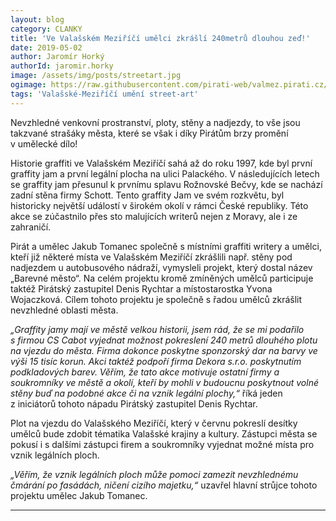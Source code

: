 ```yaml
---
layout: blog
category: CLANKY
title: 'Ve Valašském Meziříčí umělci zkrášlí 240metrů dlouhou zeď!'
date: 2019-05-02
author: Jaromír Horký
authorId: jaromir.horky
image: /assets/img/posts/streetart.jpg
ogimage: https://raw.githubusercontent.com/pirati-web/valmez.pirati.cz/master/assets/img/posts/streetart.jpg
tags: 'Valašské-Meziříčí umění street-art'
---
```

Nevzhledné venkovní prostranství, ploty, stěny a nadjezdy, to vše jsou takzvané strašáky města, 
které se však i díky Pirátům brzy promění v umělecké dílo!

Historie graffiti ve Valašském Meziříčí sahá až do roku 1997, kde byl první graffity jam a první 
legální plocha na ulici Palackého. V následujících letech se graffity jam přesunul k prvnímu 
splavu Rožnovské Bečvy, kde se nachází zadní stěna firmy Schott. 
Tento graffity Jam ve svém rozkvětu, byl historicky největší událostí v širokém okolí v rámci České republiky. 
Této akce se zúčastnilo přes sto malujících writerů nejen z Moravy, ale i ze zahraničí. 

Pirát a umělec Jakub Tomanec společně s místními graffiti writery a umělci, kteří již některé místa ve Valašském Meziříčí 
zkrášlili např. stěny pod nadjezdem u autobusového nádraží, vymysleli projekt, který dostal název „Barevné město“. 
Na celém projektu kromě zmíněných umělců participuje taktéž Pirátský zastupitel Denis Rychtar a 
místostarostka Yvona Wojaczková. Cílem tohoto projektu je společně s řadou umělců zkrášlit nevzhledné oblasti města.

 _„Graffity jamy mají ve městě velkou historii, jsem rád, že se mi podařilo s firmou CS Cabot vyjednat možnost 
 pokreslení 240 metrů dlouhého plotu na vjezdu do města. 
 Firma dokonce poskytne sponzorský dar na barvy ve výši 15 tisíc korun. 
 Akci taktéž podpoří firma Dekora s.r.o. poskytnutím podkladových barev. 
 Věřím, že tato akce motivuje ostatní firmy a soukromníky ve městě a okolí, 
 kteří by mohli v budoucnu poskytnout volné stěny buď na podobné akce či na 
 vznik legální plochy,“_ říká jeden z iniciátorů tohoto nápadu Pirátský zastupitel Denis Rychtar.

Plot na vjezdu do Valašského Meziříčí, který v červnu pokreslí desítky umělců bude zdobit tématika 
Valašské krajiny a kultury. Zástupci města se pokusí i s dalšími zástupci firem a soukromníky 
vyjednat možné místa pro vznik legálních ploch.

_„Věřím, že vznik legálních ploch může pomoci zamezit nevzhlednému čmárání po fasádách, ničení cizího majetku,“_ uzavřel 
hlavní strůjce tohoto projektu umělec Jakub Tomanec.

- - -
